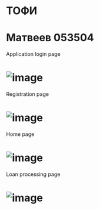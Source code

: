 # ТОФИ
# Матвеев 053504
Application login page
# ![image](https://github.com/lyamat/tofi_bank_mobile_app/assets/65541361/fa94b2a3-4dd0-4c9d-bc64-e8c1995500f7)

Registration page
# ![image](https://github.com/lyamat/tofi_bank_mobile_app/assets/65541361/d8590305-63c0-4879-820c-b0abe41ca033)

Home page
# ![image](https://github.com/lyamat/tofi_bank_mobile_app/assets/65541361/a3a49d29-3653-43a8-8965-0b0f0583fca4)

Loan processing page
# ![image](https://github.com/lyamat/tofi_bank_mobile_app/assets/65541361/2f5c9cff-3d27-451a-b5fe-dab5b2ad578b)






